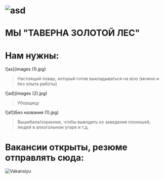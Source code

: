 # ![asd](Безымянный23.png)
# МЫ "ТАВЕРНА ЗОЛОТОЙ ЛЕС"

# Нам нужны:

![as](images (1).jpg)
>Настоящий повар, который готов выкладываться на всю (можно и без опыта работы) 

![ad](images (2).jpg)	
>Уборщицу

![af](Без названия (1).jpg) 

>Вышибала/охранник, чтобы выводить из заведения плохишей, людей в алкогольном угаре и т.д.

# Вакансии открыты, резюме отправлять сюда:

![Vakansiyu](Безымянный213)



